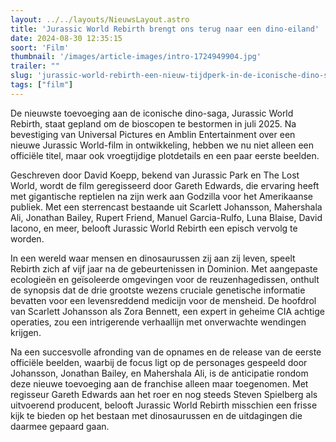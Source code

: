 ```yaml
---
layout: ../../layouts/NieuwsLayout.astro
title: 'Jurassic World Rebirth brengt ons terug naar een dino-eiland'
date: 2024-08-30 12:35:15
soort: 'Film'
thumbnail: '/images/article-images/intro-1724949904.jpg'
trailer: ""
slug: 'jurassic-world-rebirth-een-nieuw-tijdperk-in-de-iconische-dino-saga'
tags: ["film"]
---
```


De nieuwste toevoeging aan de iconische dino-saga, Jurassic World Rebirth, staat gepland om de bioscopen te bestormen in juli 2025. Na bevestiging van Universal Pictures en Amblin Entertainment over een nieuwe Jurassic World-film in ontwikkeling, hebben we nu niet alleen een officiële titel, maar ook vroegtijdige plotdetails en een paar eerste beelden.

Geschreven door David Koepp, bekend van Jurassic Park en The Lost World, wordt de film geregisseerd door Gareth Edwards, die ervaring heeft met gigantische reptielen na zijn werk aan Godzilla voor het Amerikaanse publiek. Met een sterrencast bestaande uit Scarlett Johansson, Mahershala Ali, Jonathan Bailey, Rupert Friend, Manuel Garcia-Rulfo, Luna Blaise, David Iacono, en meer, belooft Jurassic World Rebirth een episch vervolg te worden.

In een wereld waar mensen en dinosaurussen zij aan zij leven, speelt Rebirth zich af vijf jaar na de gebeurtenissen in Dominion. Met aangepaste ecologieën en geïsoleerde omgevingen voor de reuzenhagedissen, onthult de synopsis dat de drie grootste wezens cruciale genetische informatie bevatten voor een levensreddend medicijn voor de mensheid. De hoofdrol van Scarlett Johansson als Zora Bennett, een expert in geheime CIA achtige operaties, zou een intrigerende verhaallijn met onverwachte wendingen krijgen.

Na een succesvolle afronding van de opnames en de release van de eerste officiële beelden, waarbij de focus ligt op de personages gespeeld door Johansson, Jonathan Bailey, en Mahershala Ali, is de anticipatie rondom deze nieuwe toevoeging aan de franchise alleen maar toegenomen. Met regisseur Gareth Edwards aan het roer en nog steeds Steven Spielberg als uitvoerend producent, belooft Jurassic World Rebirth misschien een frisse kijk te bieden op het bestaan met dinosaurussen en de uitdagingen die daarmee gepaard gaan.
